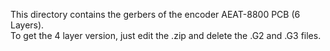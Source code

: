 This directory contains the gerbers of the encoder AEAT-8800 PCB (6 Layers). <BR>
To get the 4 layer version, just edit the .zip and delete the .G2 and .G3 files.
